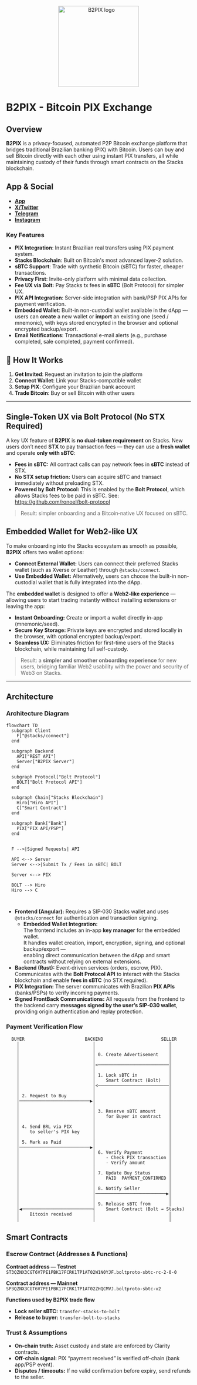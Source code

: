 <p align="center">
  <img src="https://raw.githubusercontent.com/ronoel/b2pix-stacks/main/logo-vertical-branco.jpg" alt="B2PIX logo" width="220">
</p>

# B2PIX - Bitcoin PIX Exchange

## Overview

**B2PIX** is a privacy-focused, automated P2P Bitcoin exchange platform that bridges traditional Brazilian banking (PIX) with Bitcoin. Users can buy and sell Bitcoin directly with each other using instant PIX transfers, all while maintaining custody of their funds through smart contracts on the Stacks blockchain.


## App & Social

- **[App](https://b2pix.org)**
- **[X/Twitter](https://x.com/b2pixorg)**
- **[Telegram](https://t.me/+XGmtL15A4BszMmQx)**
- **[Instagram](https://www.instagram.com/b2pix_)**


### Key Features

- **PIX Integration**: Instant Brazilian real transfers using PIX payment system.
- **Stacks Blockchain**: Built on Bitcoin's most advanced layer-2 solution.
- **sBTC Support**: Trade with synthetic Bitcoin (sBTC) for faster, cheaper transactions.
- **Privacy First**: Invite-only platform with minimal data collection.
- **Fee UX via Bolt:** Pay Stacks tx fees in **sBTC** (Bolt Protocol) for simpler UX.
- **PIX API Integration**: Server-side integration with bank/PSP PIX APIs for payment verification.
- **Embedded Wallet**: Built-in non-custodial wallet available in the dApp — users can **create** a new wallet or **import** an existing one (seed / mnemonic), with keys stored encrypted in the browser and optional encrypted backup/export.
- **Email Notifications**: Transactional e-mail alerts (e.g., purchase completed, sale completed, payment confirmed).


## 🎯 How It Works

1. **Get Invited**: Request an invitation to join the platform
2. **Connect Wallet**: Link your Stacks-compatible wallet
3. **Setup PIX**: Configure your Brazilian bank account
4. **Trade Bitcoin**: Buy or sell Bitcoin with other users

---

##  Single‑Token UX via Bolt Protocol (No STX Required)

A key UX feature of **B2PIX** is **no dual‑token requirement** on Stacks. New users don’t need **STX** to pay transaction fees — they can use a **fresh wallet** and operate **only with sBTC**:

- **Fees in sBTC:** All contract calls can pay network fees in **sBTC** instead of STX.  
- **No STX setup friction:** Users can acquire sBTC and transact immediately without preloading STX.  
- **Powered by Bolt Protocol:** This is enabled by the **Bolt Protocol**, which allows Stacks fees to be paid in sBTC. See: https://github.com/ronoel/bolt-protocol

> Result: simpler onboarding and a Bitcoin‑native UX focused on sBTC.

## Embedded Wallet for Web2-like UX

To make onboarding into the Stacks ecosystem as smooth as possible, **B2PIX** offers two wallet options:

- **Connect External Wallet:** Users can connect their preferred Stacks wallet (such as Xverse or Leather) through `@stacks/connect`.  
- **Use Embedded Wallet:** Alternatively, users can choose the built-in non-custodial wallet that is fully integrated into the dApp.

The **embedded wallet** is designed to offer a **Web2-like experience** — allowing users to start trading instantly without installing extensions or leaving the app:

- **Instant Onboarding:** Create or import a wallet directly in-app (mnemonic/seed).  
- **Secure Key Storage:** Private keys are encrypted and stored locally in the browser, with optional encrypted backup/export.  
- **Seamless UX:** Eliminates friction for first-time users of the Stacks blockchain, while maintaining full self-custody.  

> Result: a **simpler and smoother onboarding experience** for new users, bridging familiar Web2 usability with the power and security of Web3 on Stacks.

---


## Architecture

### Architecture Diagram


```mermaid
flowchart TD
  subgraph Client
    F["@stacks/connect"]
  end

  subgraph Backend
    API["REST API"]
    Server["B2PIX Server"]
  end

  subgraph Protocol["Bolt Protocol"]
    BOLT["Bolt Protocol API"]
  end

  subgraph Chain["Stacks Blockchain"]
    Hiro["Hiro API"]
    C["Smart Contract"]
  end

  subgraph Bank["Bank"]
    PIX["PIX API/PSP"]
  end


  F -->|Signed Requests| API

  API <--> Server
  Server <-->|Submit Tx / Fees in sBTC| BOLT

  Server <--> PIX

  BOLT --> Hiro
  Hiro --> C

  

```



- **Frontend (Angular):** Requires a SIP‑030 Stacks wallet and uses `@stacks/connect` for authentication and transaction signing.
  - **Embedded Wallet Integration:**  
  The frontend includes an in-app **key manager** for the embedded wallet.  
  It handles wallet creation, import, encryption, signing, and optional backup/export —  
  enabling direct communication between the dApp and smart contracts without relying on external extensions.
- **Backend (Rust):** Event‑driven services (orders, escrow, PIX). Communicates with the **Bolt Protocol API** to interact with the Stacks blockchain and enable **fees in sBTC** (no STX required).
- **PIX Integration:** The server communicates with Brazilian **PIX APIs** (banks/PSPs) to verify incoming payments.
- **Signed FrontBack Communications:** All requests from the frontend to the backend carry **messages signed by the user’s SIP‑030 wallet**, providing origin authentication and replay protection.

### Payment Verification Flow

```
  BUYER                       BACKEND                      SELLER
    │                            │                            │
    │                            │                            │
    │                            │ 0. Create Advertisement    │
    │                            │                            │
    │                            │<───────────────────────────│
    │                            │                            │
    │                            │ 1. Lock sBTC in            │
    │                            │    Smart Contract (Bolt)   │
    │                            │<───────────────────────────│
    │                            │                            │
    │ 2. Request to Buy          │                            │
    │───────────────────────────▶│                            │
    │                            │                            │
    │                            │ 3. Reserve sBTC amount     │
    │                            │    for Buyer in contract   │
    │                            │                            │
    │ 4. Send BRL via PIX        │                            │
    │    to seller's PIX key     │                            │
    │                            │                            │
    │ 5. Mark as Paid            │                            │
    │───────────────────────────▶│                            │
    │                            │ 6. Verify Payment          │
    │                            │    - Check PIX transaction │
    │                            │    - Verify amount         │
    │                            │                            │
    │                            │ 7. Update Buy Status       │
    │                            │    PAID  PAYMENT_CONFIRMED │
    │                            │                            │
    │                            │ 8. Notify Seller           │
    │                            │───────────────────────────▶│
    │                            │                            │
    │                            │ 9. Release sBTC from       │
    │◀───────────────────────────┤    Smart Contract (Bolt → Stacks)
    │    Bitcoin received        │                            │
    │                            │                            │
```


## Smart Contracts

### Escrow Contract (Addresses & Functions)

**Contract address — Testnet**  
`ST3QZNX3CGT6V7PE1PBK17FCRK1TP1AT02W1N0YJF.boltproto-sbtc-rc-2-0-0`

**Contract address — Mainnet**  
`SP3QZNX3CGT6V7PE1PBK17FCRK1TP1AT02ZHQCMVJ.boltproto-sbtc-v2`

**Functions used by B2PIX trade flow**  
- **Lock seller sBTC:** `transfer-stacks-to-bolt`  
- **Release to buyer:** `transfer-bolt-to-stacks`

### Trust & Assumptions

- **On-chain truth:** Asset custody and state are enforced by Clarity contracts.  
- **Off-chain signal:** PIX “payment received” is verified off-chain (bank app/PSP event).  
- **Disputes / timeouts:** If no valid confirmation before expiry, send refunds to the seller.
